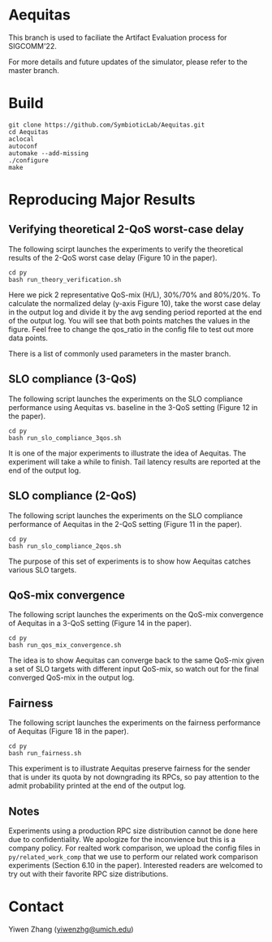 # Aequitas
This branch is used to faciliate the Artifact Evaluation process for SIGCOMM'22.

For more details and future updates of the simulator, please refer to the master branch.

# Build
```
git clone https://github.com/SymbioticLab/Aequitas.git
cd Aequitas
aclocal
autoconf
automake --add-missing
./configure
make
```

# Reproducing Major Results
## Verifying theoretical 2-QoS worst-case delay
The following scirpt launches the experiments to verify the theoretical results of the 2-QoS worst case delay (Figure 10 in the paper).

```
cd py
bash run_theory_verification.sh
```

Here we pick 2 representative QoS-mix (H/L), 30%/70% and 80%/20%.
To calculate the normalized delay (y-axis Figure 10), take the worst case delay in the output log and divide it by the avg sending period reported at the end of the output log.
You will see that both points matches the values in the figure.
Feel free to change the qos_ratio in the config file to test out more data points.

There is a list of commonly used parameters in the master branch.

## SLO compliance (3-QoS)
The following script launches the experiments on the SLO compliance performance using Aequitas vs. baseline in the 3-QoS setting (Figure 12 in the paper).

```
cd py
bash run_slo_compliance_3qos.sh
```

It is one of the major experiments to illustrate the idea of Aequitas. The experiment will take a while to finish. Tail latency results are reported at the end of the output log.

## SLO compliance (2-QoS)
The following script launches the experiments on the SLO compliance performance of Aequitas in the 2-QoS setting (Figure 11 in the paper).

```
cd py
bash run_slo_compliance_2qos.sh
```

The purpose of this set of experiments is to show how Aequitas catches various SLO targets.

## QoS-mix convergence
The following script launches the experiments on the QoS-mix convergence of Aequitas in a 3-QoS setting (Figure 14 in the paper).

```
cd py
bash run_qos_mix_convergence.sh
```

The idea is to show Aequitas can converge back to the same QoS-mix given a set of SLO targets with different input QoS-mix, so watch out for the final converged QoS-mix in the output log.

## Fairness
The following script launches the experiments on the fairness performance of Aequitas (Figure 18 in the paper).

```
cd py
bash run_fairness.sh
```

This experiment is to illustrate Aequitas preserve fairness for the sender that is under its quota by not downgrading its RPCs, so pay attention to the admit probability printed at the end of the output log.

## Notes
Experiments using a production RPC size distribution cannot be done here due to confidentiality. We apologize for the inconvience but this is a company policy.
For realted work comparison, we upload the config files in ```py/related_work_comp``` that we use to perform our related work comparison experiments (Section 6.10 in the paper). Interested readers are welcomed to try out with their favorite RPC size distributions.


# Contact
Yiwen Zhang (yiwenzhg@umich.edu)
